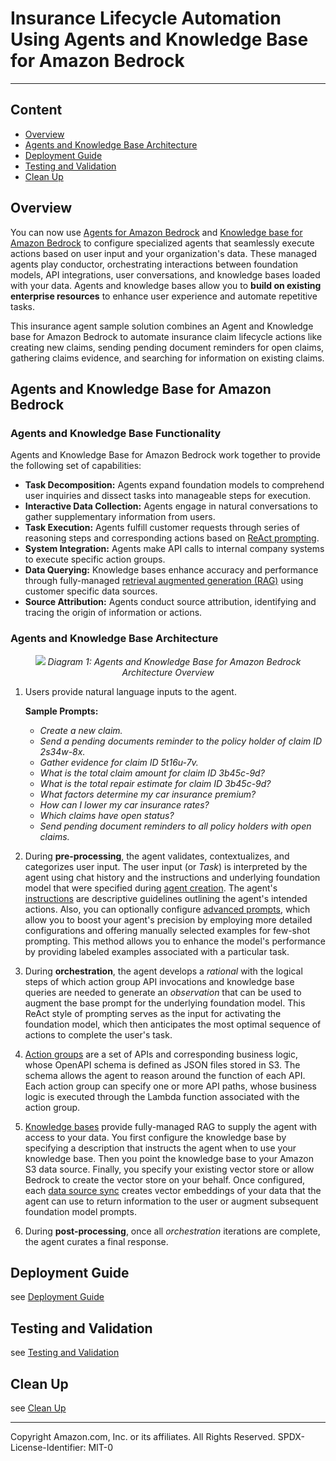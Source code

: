 # Insurance Lifecycle Automation Using Agents and Knowledge Base for Amazon Bedrock 
---

## Content
- [Overview](#overview)
- [Agents and Knowledge Base Architecture](#agents-and-knowledge-base-architecture)
- [Deployment Guide](#deployment-guide)
- [Testing and Validation](#testing-and-validation)
- [Clean Up](#clean-up)

## Overview

You can now use [Agents for Amazon Bedrock](https://docs.aws.amazon.com/bedrock/latest/userguide/agents.html) and [Knowledge base for Amazon Bedrock](https://docs.aws.amazon.com/bedrock/latest/userguide/knowledge-base.html) to configure specialized agents that seamlessly execute actions based on user input and your organization's data. These managed agents play conductor, orchestrating interactions between foundation models, API integrations, user conversations, and knowledge bases loaded with your data. Agents and knowledge bases allow you to **build on existing enterprise resources** to enhance user experience and automate repetitive tasks.

This insurance agent sample solution combines an Agent and Knowledge base for Amazon Bedrock to automate insurance claim lifecycle actions like creating new claims, sending pending document reminders for open claims, gathering claims evidence, and searching for information on existing claims.

## Agents and Knowledge Base for Amazon Bedrock

### Agents and Knowledge Base Functionality
Agents and Knowledge Base for Amazon Bedrock work together to provide the following set of capabilities:

- **Task Decomposition:** Agents expand foundation models to comprehend user inquiries and dissect tasks into manageable steps for execution.
- **Interactive Data Collection:** Agents engage in natural conversations to gather supplementary information from users.
- **Task Execution:** Agents fulfill customer requests through series of reasoning steps and corresponding actions based on [ReAct prompting](https://www.promptingguide.ai/techniques/react).
- **System Integration:** Agents make API calls to internal company systems to execute specific action groups.
- **Data Querying:** Knowledge bases enhance accuracy and performance through fully-managed [retrieval augmented generation (RAG)](https://docs.aws.amazon.com/sagemaker/latest/dg/jumpstart-foundation-models-customize-rag.html) using customer specific data sources.
- **Source Attribution:** Agents conduct source attribution, identifying and tracing the origin of information or actions.

### Agents and Knowledge Base Architecture

<p align="center">
  <img src="design/agent-overview.png">
  <em>Diagram 1: Agents and Knowledge Base for Amazon Bedrock Architecture Overview</em>
</p>

1. Users provide natural language inputs to the agent.

    **Sample Prompts:**
    - _Create a new claim._
    - _Send a pending documents reminder to the policy holder of claim ID 2s34w-8x._
    - _Gather evidence for claim ID 5t16u-7v._
    - _What is the total claim amount for claim ID 3b45c-9d?_
    - _What is the total repair estimate for claim ID 3b45c-9d?_
    - _What factors determine my car insurance premium?_
    - _How can I lower my car insurance rates?_
    - _Which claims have open status?_
    - _Send pending document reminders to all policy holders with open claims._
      
2. During **pre-processing**, the agent validates, contextualizes, and categorizes user input. The user input (or _Task_) is interpreted by the agent using chat history and the instructions and underlying foundation model that were specified during [agent creation](https://docs.aws.amazon.com/bedrock/latest/userguide/agents-create.html). The agent's [instructions](https://docs.aws.amazon.com/bedrock/latest/userguide/agents.html) are descriptive guidelines outlining the agent's intended actions. Also, you can optionally configure [advanced prompts](https://docs.aws.amazon.com/bedrock/latest/userguide/advanced-prompts.html), which allow you to boost your agent's precision by employing more detailed configurations and offering manually selected examples for few-shot prompting. This method allows you to enhance the model's performance by providing labeled examples associated with a particular task. 

3. During **orchestration**, the agent develops a _rational_ with the logical steps of which action group API invocations and knowledge base queries are needed to generate an _observation_ that can be used to augment the base prompt for the underlying foundation model. This ReAct style of prompting serves as the input for activating the foundation model, which then anticipates the most optimal sequence of actions to complete the user's task.

4. [Action groups](https://docs.aws.amazon.com/bedrock/latest/userguide/agents-setup.html) are a set of APIs and corresponding business logic, whose OpenAPI schema is defined as JSON files stored in S3. The schema allows the agent to reason around the function of each API. Each action group can specify one or more API paths, whose business logic is executed through the Lambda function associated with the action group.

5. [Knowledge bases](https://docs.aws.amazon.com/bedrock/latest/userguide/knowledge-base.html) provide fully-managed RAG to supply the agent with access to your data. You first configure the knowledge base by specifying a description that instructs the agent when to use your knowledge base. Then you point the knowledge base to your Amazon S3 data source. Finally, you specify your existing vector store or allow Bedrock to create the vector store on your behalf. Once configured, each [data source sync](https://docs.aws.amazon.com/bedrock/latest/userguide/knowledge-base-ingest.html) creates vector embeddings of your data that the agent can use to return information to the user or augment subsequent foundation model prompts.

6. During **post-processing**, once all _orchestration_ iterations are complete, the agent curates a final response. 

## Deployment Guide
see [Deployment Guide](documentation/deployment-guide.md)

## Testing and Validation
see [Testing and Validation](documentation/testing-and-validation.md)

## Clean Up
see [Clean Up](documentation/clean-up.md)

---

Copyright Amazon.com, Inc. or its affiliates. All Rights Reserved.
SPDX-License-Identifier: MIT-0
